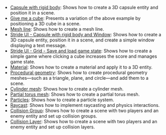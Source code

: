 - [Capsule with rigid body](../../manual/code-only/examples/capsule-with-rigid-body.md): Shows how to create a 3D capsule entity and position it in a scene.
- [Give me a cube](../../manual/code-only/examples/give-me-cube-body.md): Presents a variation of the above example by positioning a 3D cube in a scene.
- [Mesh line](../../manual/code-only/examples/mesh-line.md): Shows how to create a mesh line.
- [Stride UI - Capsule with rigid body and Window](../../manual/code-only/examples/stride-ui-capsule-with-rigid-body.md): Shows how to create a 3D capsule entity, position it in a scene, and create a simple window displaying a text message.
- [Stride UI - Grid - Save and load game state](../../manual/code-only/examples/stride-ui-cube-clicker.md): Shows how to create a simple game where clicking a cube increases the score and manages game state.
- [Material](../../manual/code-only/examples/material.md): Shows how to create a material and apply it to a 3D entity.
- [Procedural geometry](../../manual/code-only/examples/procedural-geometry.md): Shows how to create procedural geometry meshes—such as a triangle, plane, and circle—and add them to a scene.
- [Cylinder mesh](../../manual/code-only/examples/cylinder-mesh.md): Shows how to create a cylinder mesh.
- [Partial torus mesh](../../manual/code-only/examples/partial-torus-mesh.md): Shows how to create a partial torus mesh.
- [Particles](../../manual/code-only/examples/particles.md): Shows how to create a particle system.
- [Raycast](../../manual/code-only/examples/raycast.md): Shows how to implement raycasting and physics interactions.
- [Collision Group](../../manual/code-only/examples/collision-group.md): Shows how to create a scene with two players and an enemy entity and set up collision groups.
- [Collision Layer](../../manual/code-only/examples/collision-layer.md): Shows how to create a scene with two players and an enemy entity and set up collision layers.